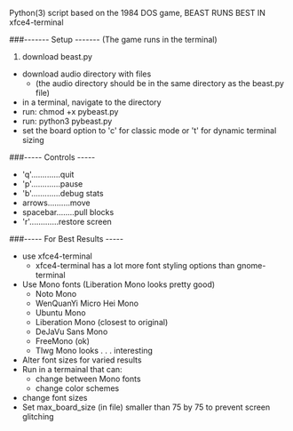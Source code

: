 Python(3) script based on the 1984 DOS game, BEAST
RUNS BEST IN xfce4-terminal



###------- Setup -------
(The game runs in the terminal)

1. download beast.py
- download audio directory with files 
	* (the audio directory should be in the same directory as the beast.py file)
- in a terminal, navigate to the directory
- run: chmod +x pybeast.py
- run: python3 pybeast.py
- set the board option to 'c' for classic mode or 't' for dynamic terminal sizing


###----- Controls -----


* 'q'.............quit
* 'p'.............pause
* 'b'.............debug stats
* arrows..........move
* spacebar........pull blocks
* 'r'.............restore screen


###----- For Best Results -----


* use xfce4-terminal
	* xfce4-terminal has a lot more font styling options than gnome-terminal
* Use Mono fonts (Liberation Mono looks pretty good)
 	* Noto Mono
	* WenQuanYi Micro Hei Mono
	* Ubuntu Mono
 	* Liberation Mono (closest to original)
 	* DeJaVu Sans Mono
 	* FreeMono (ok)
 	* Tlwg Mono looks . . . interesting
* Alter font sizes for varied results
* Run in a termainal that can:
	* change between Mono fonts
	* change color schemes
* change font sizes
* Set max_board_size (in file) smaller than 75 by 75 to prevent screen glitching





